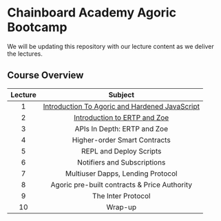# Chainboard Academy Agoric Bootcamp
We will be updating this repository with our lecture content as we deliver the lectures.

## Course Overview
| Lecture |                    Subject                     |
|:-------:|:----------------------------------------------:|
|    1    | [Introduction To Agoric and Hardened JavaScript](https://github.com/Chainboard-Academy/agoric-lecture-content/tree/main/lectureOne) | 
|    2    |          [Introduction to ERTP and Zoe](https://github.com/Chainboard-Academy/agoric-lecture-content/tree/main/lectureTwo)          |
|    3    |          APIs In Depth: ERTP and Zoe           |
|    4    |          Higher-order Smart Contracts          |
|    5    |            REPL and Deploy Scripts             |
|    6    |          Notifiers and Subscriptions           |
|    7    |       Multiuser Dapps, Lending Protocol        |
|    8    |  Agoric pre-built contracts & Price Authority  |
|    9    |               The Inter Protocol               |
|   10    |                    Wrap-up                     |
